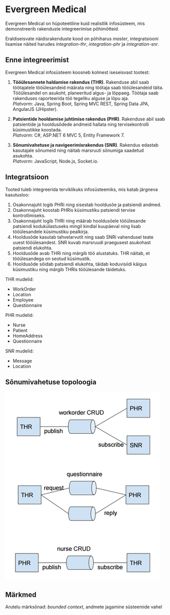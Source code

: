 Evergreen Medical
=================

Evergreen Medical on hüpoteetiline kuid realistlik infosüsteem, mis
demonstreerib rakenduste integreerimise põhimõtteid.

Eraldiseisvate näidisrakenduste kood on põhiharus *master*, integratsiooni lisamise näited
harudes *integration-thr*, *integration-phr* ja *integration-snr*.

Enne integreerimist
-------------------

Evergreen Medical infosüsteem koosneb kolmest iseseisvast tootest:

1. **Tööülesannete haldamise rakendus (THR)**. Rakenduse abil saab töötajatele
tööülesandeid määrata ning töötaja saab tööülesandeid täita. Tööülesandel on
asukoht, planeeritud algus- ja lõppaeg. Töötaja saab rakenduses raporteerida
töö tegeliku alguse ja lõpu aja.  
*Platvorm*: Java, Spring Boot, Spring MVC REST, Spring Data JPA, AngularJS (JHipster).

2. **Patsientide hooldamise juhtimise rakendus (PHR)**. Rakenduse abil saab
patsientide ja hooldusõdede andmeid hallata ning tervisekontrolli küsimustikke
koostada.  
*Platvorm*: C#, ASP.NET 6 MVC 5, Entity Framework 7.

3. **Sõnumivahetuse ja navigeerimisrakendus (SNR)**. Rakendus edastab kasutajale
sõnumeid ning näitab marsruuti sõnumiga saadetud asukohta.  
*Platvorm*: JavaScript, Node.js, Socket.io.

Integratsioon
-------------

Tooted tuleb integreerida terviklikuks infosüsteemiks, mis katab järgneva
kasutusloo:

1. Osakonnajuht logib PHRi ning sisestab hooldusõe ja patsiendi andmed.
2. Osakonnajuht koostab PHRis küsimustiku patsiendi tervise kontrollimiseks.
3. Osakonnajuht logib THRi ning määrab hooldusõele tööülesande patsiendi
kodukülastuseks mingil kindlal kuupäeval ning lisab tööülesandele küsimustiku
pealkirja.
4. Hooldusõde kasutab tahvelarvutit ning saab SNRi vahendusel teate uuest
tööülesandest. SNR kuvab marsruudi praegusest asukohast patsiendi elukohta.
5. Hooldusõde avab THRi ning märgib töö alustatuks. THR näitab, et
tööülesandega on seotud küsimustik.
6. Hooldusõde sõidab patsiendi elukohta, täidab koduvisiidi käigus küsimustiku
ning märgib THRis tööülesande täidetuks.

THR mudelid:

* WorkOrder
* Location
* Employee
* Questionnaire

PHR mudelid:

* Nurse
* Patient
* HomeAddress
* Questionnaire

SNR mudelid:

* Message
* Location

Sõnumivahetuse topoloogia
-------------------------

![topoloogia](doc/message-queue-topologies.png)

Märkmed
-------

Arutelu märksõnad: *bounded context*, andmete jagamine süsteemide vahel
